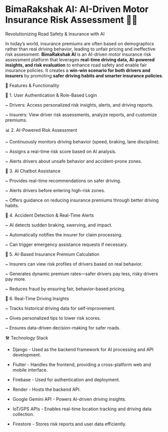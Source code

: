 # BimaRakshak AI: AI-Driven Motor Insurance Risk Assessment 🚗💡
Revolutionizing Road Safety & Insurance with AI

In today’s world, insurance premiums are often based on demographics rather than real driving behavior, leading to unfair pricing and ineffective risk assessment.
**BimaRakshak AI** is an AI-driven motor insurance risk assessment platform that leverages **real-time driving data, AI-powered insights, and risk evaluation** to enhance road safety and enable fair insurance policies. It creates a **win-win scenario for both drivers and insurers** by promoting **safer driving habits and smarter insurance policies**.


🚀 Features & Functionality


🏁 1. User Authentication & Role-Based Login

~ Drivers: Access personalized risk insights, alerts, and driving reports.

~ Insurers: View driver risk assessments, analyze reports, and customize premiums.

📊 2. AI-Powered Risk Assessment

~ Continuously monitors driving behavior (speed, braking, lane discipline).

~ Assigns a real-time risk score based on AI analysis.

~ Alerts drivers about unsafe behavior and accident-prone zones.

🤖 3. AI Chatbot Assistance

~ Provides real-time recommendations on safer driving.

~ Alerts drivers before entering high-risk zones.

~ Offers guidance on reducing insurance premiums through better driving habits.

📍 4. Accident Detection & Real-Time Alerts

~ AI detects sudden braking, swerving, and impact.

~ Automatically notifies the insurer for claim processing.

~ Can trigger emergency assistance requests if necessary.

🏦 5. AI-Based Insurance Premium Calculation

~ Insurers can view risk profiles of drivers based on real behavior.

~ Generates dynamic premium rates—safer drivers pay less, risky drivers pay more.

~ Reduces fraud by ensuring fair, behavior-based pricing.

📢 6. Real-Time Driving Insights

~ Tracks historical driving data for self-improvement.

~ Gives personalized tips to lower risk scores.

~ Ensures data-driven decision-making for safer roads.




🛠️ Technology Stack
* Django - Used as the backend framework for AI processing and API development.

* Flutter - Handles the frontend, providing a cross-platform web and mobile interface.

* Firebase - Used for authentication and deployment.

* Render - Hosts the backend API.

* Google Gemini API - Powers AI-driven driving insights.

* IoT/GPS APIs - Enables real-time location tracking and driving data collection.

* Firestore - Stores risk reports and user data efficiently.
